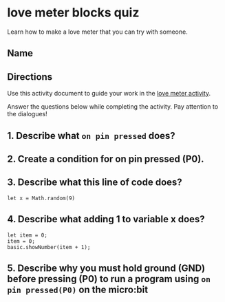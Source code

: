 # love meter blocks quiz 

Learn how to make a love meter that you can try with someone. 

## Name

## Directions

Use this activity document to guide your work in the [love meter activity](/lessons/love-meter/activity).

Answer the questions below while completing the activity. Pay attention to the dialogues!

## 1. Describe what `on pin pressed` does?


## 2. Create a condition for on pin pressed (P0).


## 3. Describe what this line of code does?

```blocks
let x = Math.random(9)
```



## 4. Describe what adding 1 to variable x does?

```blocks
let item = 0;
item = 0;
basic.showNumber(item + 1);
```



## 5. Describe why you must hold ground (GND) before pressing (P0) to run a program using `on pin pressed(P0)` on the micro:bit


